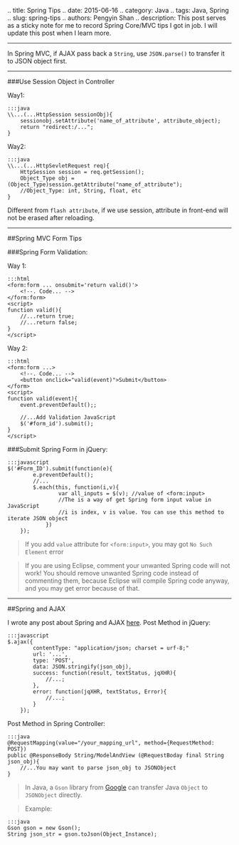 .. title: Spring Tips
.. date: 2015-06-16
.. category: Java
.. tags: Java, Spring
.. slug: spring-tips
.. authors: Pengyin Shan
.. description: This post serves as a sticky note for me to record Spring Core/MVC tips I got in job. I will update this post when I learn more.

------------------------------------------------------------------------------

In Spring MVC, if AJAX pass back a `String`, use `JSON.parse()` to transfer it to JSON object first.

------------------------------------------------------------------------------

###Use Session Object in Controller

Way1:

    :::java
    \\...(...HttpSession sessionObj){
        sessionobj.setAttribute('name_of_attribute', attribute_object);
        return "redirect:/...";
    }

Way2:

    :::java
    \\...(...HttpSevletRequest req){
        HttpSession session = req.getSession();
        Object_Type obj = (Object_Type)session.getAttribute("name_of_attribute");
        //Object_Type: int, String, float, etc
    }

Different from `flash attribute`, if we use session, attribute in front-end will not be erased after reloading.

-------------------------------------------------------------------------------

##Spring MVC Form Tips

###Spring Form Validation:

Way 1:

    :::html
    <form:form ... onsubmit='return valid()'>
        <!--. Code... -->
    </form:form>
    <script>
    function valid(){
        //...return true;
        //...return false;
    }
    </script>

Way 2:

    :::html
    <form:form ...>
        <!--. Code... -->
        <button onclick="valid(event)">Submit</button>
    </form>
    <script>
    function valid(event){
        event.preventDefault();;

        //...Add Validation JavaScript
        $('#form_id').submit();
    }
    </script>

###Submit Spring Form in jQuery:

    :::javascript
    $('#Form_ID').submit(function(e){
            e.preventDefault();
            //...
            $.each(this, function(i,v){
                    var all_inputs = $(v); //value of <form:input>
                    //The is a way of get Spring form input value in JavaScript
                    //i is index, v is value. You can use this method to iterate JSON object
                })
        });

>If you add `value` attribute for `<form:input>`, you may got `No Such Element` error

>If you are using Eclipse, comment your unwanted Spring code will not work! You should remove unwanted Spring code instead of commenting them, because Eclipse will compile Spring code anyway, and you may get error because of that.

-------------------------------------------------------------------------------

##Spring and AJAX

I wrote any post about Spring and AJAX <a href="http://pengyin-shan.com/ajax-and-spring-mvc-controller.html">here</a>.
Post Method in jQuery:

    :::javascript
    $.ajax({
            contentType: "application/json; charset = urf-8;"
            url: '...',
            type: 'POST',
            data: JSON.stringify(json_obj),
            success: function(result, textStatus, jqXHR){
                //...;
            },
            error: function(jqXHR, textStatus, Error){
                //...;
            }
        });

Post Method in Spring Controller:

    :::java
    @RequestMapping(value="/your_mapping_url", method={RequestMethod: POST})
    public @ResponseBody String/ModelAndView (@RequestBoday final String json_obj){
        //...You may want to parse json_obj to JSONObject
    }

>In Java, a `Gson` library from <a href="https://code.google.com/p/google-gson/">Google</a> can transfer Java `Object` to `JSONObject` directly.

>Example:

    :::java
    Gson gson = new Gson();
    String json_str = gson.toJson(Object_Instance);